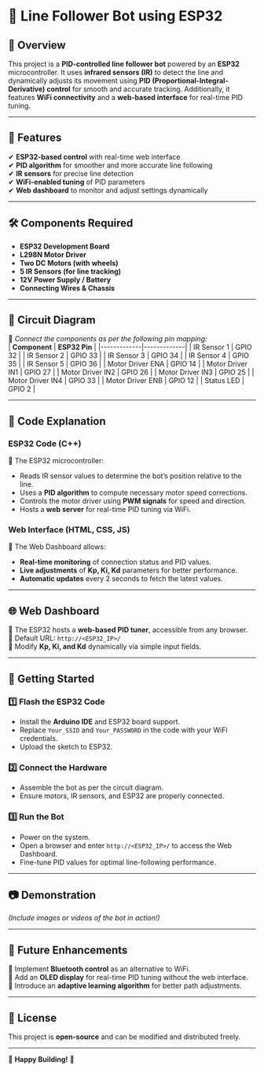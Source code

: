 # 🚗 Line Follower Bot using ESP32

## 📌 Overview
This project is a **PID-controlled line follower bot** powered by an **ESP32** microcontroller. It uses **infrared sensors (IR)** to detect the line and dynamically adjusts its movement using **PID (Proportional-Integral-Derivative) control** for smooth and accurate tracking. Additionally, it features **WiFi connectivity** and a **web-based interface** for real-time PID tuning.  

---

## 🔧 Features  
✔ **ESP32-based control** with real-time web interface  
✔ **PID algorithm** for smoother and more accurate line following  
✔ **IR sensors** for precise line detection  
✔ **WiFi-enabled tuning** of PID parameters  
✔ **Web dashboard** to monitor and adjust settings dynamically  

---

## 🛠 Components Required  
- **ESP32 Development Board**  
- **L298N Motor Driver**  
- **Two DC Motors (with wheels)**  
- **5 IR Sensors (for line tracking)**  
- **12V Power Supply / Battery**  
- **Connecting Wires & Chassis**  

---

## 🔗 Circuit Diagram  
📝 *Connect the components as per the following pin mapping:*  
| **Component** | **ESP32 Pin** |
|-------------|-------------|
| IR Sensor 1 | GPIO 32 |
| IR Sensor 2 | GPIO 33 |
| IR Sensor 3 | GPIO 34 |
| IR Sensor 4 | GPIO 35 |
| IR Sensor 5 | GPIO 36 |
| Motor Driver ENA | GPIO 14 |
| Motor Driver IN1 | GPIO 27 |
| Motor Driver IN2 | GPIO 26 |
| Motor Driver IN3 | GPIO 25 |
| Motor Driver IN4 | GPIO 33 |
| Motor Driver ENB | GPIO 12 |
| Status LED | GPIO 2 |

---

## 📝 Code Explanation  

### **ESP32 Code (C++)**
📌 The ESP32 microcontroller:  
- Reads IR sensor values to determine the bot’s position relative to the line.  
- Uses a **PID algorithm** to compute necessary motor speed corrections.  
- Controls the motor driver using **PWM signals** for speed and direction.  
- Hosts a **web server** for real-time PID tuning via WiFi.  

### **Web Interface (HTML, CSS, JS)**  
📌 The Web Dashboard allows:  
- **Real-time monitoring** of connection status and PID values.  
- **Live adjustments** of **Kp, Ki, Kd** parameters for better performance.  
- **Automatic updates** every 2 seconds to fetch the latest values.  

---

## 🌐 Web Dashboard  
🔹 The ESP32 hosts a **web-based PID tuner**, accessible from any browser.  
🔹 Default URL: `http://<ESP32_IP>/`  
🔹 Modify **Kp, Ki, and Kd** dynamically via simple input fields.  

---

## 🚀 Getting Started  

### 1️⃣ **Flash the ESP32 Code**
- Install the **Arduino IDE** and ESP32 board support.
- Replace `Your_SSID` and `Your_PASSWORD` in the code with your WiFi credentials.
- Upload the sketch to ESP32.

### 2️⃣ **Connect the Hardware**
- Assemble the bot as per the circuit diagram.
- Ensure motors, IR sensors, and ESP32 are properly connected.

### 3️⃣ **Run the Bot**
- Power on the system.
- Open a browser and enter `http://<ESP32_IP>/` to access the Web Dashboard.
- Fine-tune PID values for optimal line-following performance.

---

## 📷 Demonstration  
*(Include images or videos of the bot in action!)*  

---

## 📌 Future Enhancements  
🔹 Implement **Bluetooth control** as an alternative to WiFi.  
🔹 Add an **OLED display** for real-time PID tuning without the web interface.  
🔹 Introduce an **adaptive learning algorithm** for better path adjustments.  

---

## 📜 License  
This project is **open-source** and can be modified and distributed freely.  

---

🚀 **Happy Building!** 🎉
